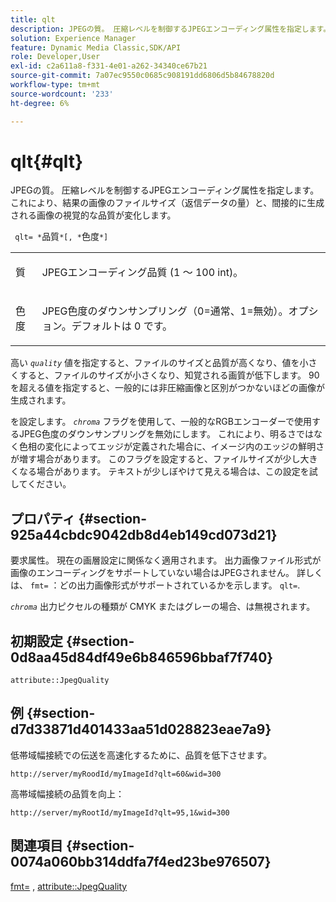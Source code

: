 ```yaml
---
title: qlt
description: JPEGの質。 圧縮レベルを制御するJPEGエンコーディング属性を指定します。 これにより、結果の画像のファイルサイズ（返信データの量）と、間接的に生成される画像の視覚的な品質が変化します。
solution: Experience Manager
feature: Dynamic Media Classic,SDK/API
role: Developer,User
exl-id: c2a611a8-f331-4e01-a262-34340ce67b21
source-git-commit: 7a07ec9550c0685c908191dd6806d5b84678820d
workflow-type: tm+mt
source-wordcount: '233'
ht-degree: 6%

---
```


# qlt{#qlt}

JPEGの質。 圧縮レベルを制御するJPEGエンコーディング属性を指定します。 これにより、結果の画像のファイルサイズ（返信データの量）と、間接的に生成される画像の視覚的な品質が変化します。

` qlt= *`品質`*[, *`色度`*]`

<table id="simpletable_FB8090D4BEBF42FD83A64A7AAB6D7F92"> 
 <tr class="strow"> 
  <td class="stentry"> <p> <span class="varname"> 質 </span> </p> </td> 
  <td class="stentry"> <p>JPEGエンコーディング品質 (1 ～ 100 int)。 </p> </td> 
 </tr> 
 <tr class="strow"> 
  <td class="stentry"> <p> <span class="varname"> 色度 </span> </p> </td> 
  <td class="stentry"> <p>JPEG色度のダウンサンプリング（0=通常、1=無効）。オプション。デフォルトは 0 です。 </p> </td> 
 </tr> 
</table>

高い *`quality`* 値を指定すると、ファイルのサイズと品質が高くなり、値を小さくすると、ファイルのサイズが小さくなり、知覚される画質が低下します。 90 を超える値を指定すると、一般的には非圧縮画像と区別がつかないほどの画像が生成されます。

を設定します。 *`chroma`* フラグを使用して、一般的なRGBエンコーダーで使用するJPEG色度のダウンサンプリングを無効にします。 これにより、明るさではなく色相の変化によってエッジが定義された場合に、イメージ内のエッジの鮮明さが増す場合があります。 このフラグを設定すると、ファイルサイズが少し大きくなる場合があります。 テキストが少しぼやけて見える場合は、この設定を試してください。

## プロパティ {#section-925a44cbdc9042db8d4eb149cd073d21}

要求属性。 現在の画層設定に関係なく適用されます。 出力画像ファイル形式が画像のエンコーディングをサポートしていない場合はJPEGされません。 詳しくは、 `fmt=` ：どの出力画像形式がサポートされているかを示します。 `qlt=`.

*`chroma`* 出力ピクセルの種類が CMYK またはグレーの場合、は無視されます。

## 初期設定 {#section-0d8aa45d84df49e6b846596bbaf7f740}

`attribute::JpegQuality`

## 例 {#section-d7d33871d401433aa51d028823eae7a9}

低帯域幅接続での伝送を高速化するために、品質を低下させます。

`http://server/myRoodId/myImageId?qlt=60&wid=300`

高帯域幅接続の品質を向上：

`http://server/myRootId/myImageId?qlt=95,1&wid=300`

## 関連項目 {#section-0074a060bb314ddfa7f4ed23be976507}

[fmt=](../../../../../is-api/http-ref/image-serving-api-ref/c-http-protocol-reference/c-command-reference/r-is-http-fmt.md#reference-cdf10043423b45ba9fe15157fb3ae37a) , [attribute::JpegQuality](../../../../../is-api/image-catalog/image-serving-api-ref/c-image-catalog-reference/c-attributes-reference/r-jpegquality.md#reference-4a879e7c46024c8a898a9fd226f9eb09)
